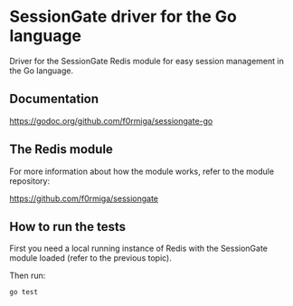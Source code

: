 # SessionGate driver for the Go language

Driver for the SessionGate Redis module for easy session management in the Go language.

## Documentation

https://godoc.org/github.com/f0rmiga/sessiongate-go

## The Redis module

For more information about how the module works, refer to the module repository:

https://github.com/f0rmiga/sessiongate

## How to run the tests

First you need a local running instance of Redis with the SessionGate module loaded (refer to the previous topic).

Then run:

`go test`
